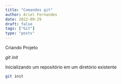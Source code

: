 ```yaml
---
title: "Comandos git"
author: Ariel Fernandes
date: 2022-09-29
draft: false
tags: ["Git"]
type: "posts"
---
```


Criando Projeto

*git init*

Inicializando um repositório em um diretório existente

```bash
git init
```

